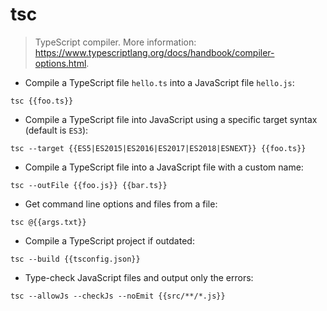 # tsc

> TypeScript compiler.
> More information: <https://www.typescriptlang.org/docs/handbook/compiler-options.html>.

- Compile a TypeScript file `hello.ts` into a JavaScript file `hello.js`:

`tsc {{foo.ts}}`

- Compile a TypeScript file into JavaScript using a specific target syntax (default is `ES3`):

`tsc --target {{ES5|ES2015|ES2016|ES2017|ES2018|ESNEXT}} {{foo.ts}}`

- Compile a TypeScript file into a JavaScript file with a custom name:

`tsc --outFile {{foo.js}} {{bar.ts}}`

- Get command line options and files from a file:

`tsc @{{args.txt}}`

- Compile a TypeScript project if outdated:

`tsc --build {{tsconfig.json}}`

- Type-check JavaScript files and output only the errors:

`tsc --allowJs --checkJs --noEmit {{src/**/*.js}}`
